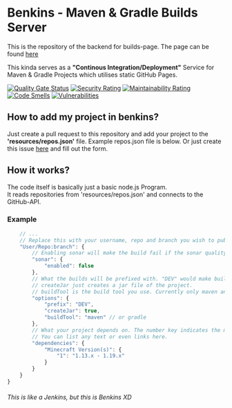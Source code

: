 # Benkins - Maven & Gradle Builds Server

This is the repository of the backend for builds-page. The page can be found [here](https://nonplayt.github.io/benkins)

This kinda serves as a **"Continous Integration/Deployment"** Service for Maven & Gradle Projects which utilises static GitHub Pages. 

[![Quality Gate Status](https://sonarcloud.io/api/project_badges/measure?project=NONPLAYT_benkins&metric=alert_status)](https://sonarcloud.io/summary/new_code?id=NONPLAYT_benkins)
[![Security Rating](https://sonarcloud.io/api/project_badges/measure?project=NONPLAYT_benkins&metric=security_rating)](https://sonarcloud.io/summary/new_code?id=NONPLAYT_benkins)
[![Maintainability Rating](https://sonarcloud.io/api/project_badges/measure?project=NONPLAYT_benkins&metric=sqale_rating)](https://sonarcloud.io/summary/new_code?id=NONPLAYT_benkins)
[![Code Smells](https://sonarcloud.io/api/project_badges/measure?project=NONPLAYT_benkins&metric=code_smells)](https://sonarcloud.io/summary/new_code?id=NONPLAYT_benkins)
[![Vulnerabilities](https://sonarcloud.io/api/project_badges/measure?project=NONPLAYT_benkins&metric=vulnerabilities)](https://sonarcloud.io/summary/new_code?id=NONPLAYT_benkins)

## How to add my project in benkins?
Just create a pull request to this repository and add your project to the **'resources/repos.json'** file. Example repos.json file is below. Or just create this issue [here](https://github.com/NONPLAYT/benkins/issues/new?assignees=&labels=request&template=project_add_request.yml) and fill out the form.
## How it works?
The code itself is basically just a basic node.js Program.<br>
It reads repositories from 'resources/repos.json' and connects to the GitHub-API.<br>

### Example
```javascript
    // ...
    // Replace this with your username, repo and branch you wish to publish. For example: AwesomeUser/AwesomeProject:main
    "User/Repo:branch": {
        // Enabling sonar will make the build fail if the sonar quality gate fails. This is only supported for maven projects and not yet implemented to benkins.
        "sonar": {
            "enabled": false
        },
        // What the builds will be prefixed with. "DEV" would make builds like "AwesomeProject - DEV 1 (githash)"
        // createJar just creates a jar file of the project.
        // buildTool is the build tool you use. Currently only maven and gradle are supported.
        "options": {
            "prefix": "DEV",
            "createJar": true,
            "buildTool": "maven" // or gradle
        },
        // What your project depends on. The number key indicates the minium build.
        // You can list any text or even links here.
        "dependencies": {
            "Minecraft Version(s)": {
                "1": "1.13.x - 1.19.x"
            }
        }
    }
}
```

###### This is like a Jenkins, but this is Benkins XD